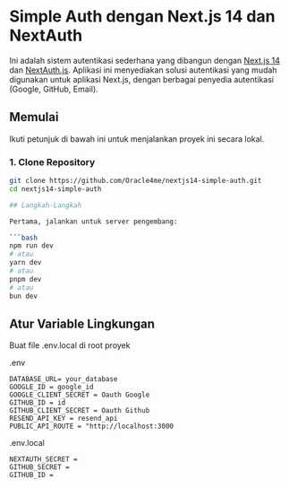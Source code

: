 # Simple Auth dengan Next.js 14 dan NextAuth

Ini adalah sistem autentikasi sederhana yang dibangun dengan [Next.js 14](https://nextjs.org/) dan [NextAuth.js](https://next-auth.js.org/). Aplikasi ini menyediakan solusi autentikasi yang mudah digunakan untuk aplikasi Next.js, dengan berbagai penyedia autentikasi (Google, GitHub, Email).

## Memulai

Ikuti petunjuk di bawah ini untuk menjalankan proyek ini secara lokal.

### 1. Clone Repository

```bash
git clone https://github.com/Oracle4me/nextjs14-simple-auth.git
cd nextjs14-simple-auth

## Langkah-Langkah

Pertama, jalankan untuk server pengembang:

```bash
npm run dev
# atau
yarn dev
# atau
pnpm dev
# atau
bun dev
```


## Atur Variable Lingkungan
Buat file .env.local di root proyek 

.env
```
DATABASE_URL= your_database
GOOGLE_ID = google_id
GOOGLE_CLIENT_SECRET = Oauth Google
GITHUB_ID = id
GITHUB_CLIENT_SECRET = Oauth Github
RESEND_API_KEY = resend_api
PUBLIC_API_ROUTE = "http://localhost:3000
```

.env.local
```
NEXTAUTH_SECRET = 
GITHUB_SECRET = 
GITHUB_ID = 
```

